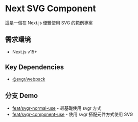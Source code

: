 # Next SVG Component

這是一個在 Next.js 優雅使用 SVG 的範例專案

## 需求環境
* Next.js v15+

## Key Dependencies
- [@svgr/webpack](https://www.npmjs.com/package/@svgr/webpack)

## 分支 Demo

- [feat/svgr-normal-use](https://github.com/RexHung0302/next-svg-component/tree/feat/svgr-normal-use) - 最基礎使用 svgr 方式
- [feat/svgr-component-use](https://github.com/RexHung0302/next-svg-component/tree/feat/svgr-component-use) - 使用 svgr 搭配元件方式使用 SVG